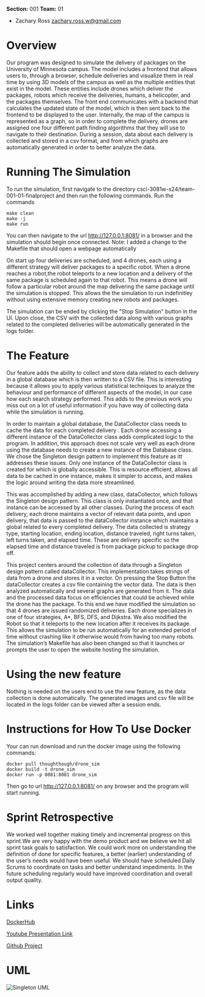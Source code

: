 **Section:** 001 
**Team:** 01


* Zachary Ross zachary.ross.w@gmail.com




# Overview 
Our program was designed to simulate the delivery of packages on the University of Minnesota campus. The model includes  a frontend that allows users to, through a browser, schedule deliveries and visualize them in real time by using 3D models of the campus as well as the multiple entities that exist in the model. These entities include drones which deliver the packages, robots which receive the deliveries, humans, a helicopter, and the packages themselves.
The front end communicates with a backend that calculates the updated state of the model, which is then sent back to the frontend to be displayed to the user. 
Internally, the map of the campus is represented as a graph, so in order to complete the delivery, drones are assigned one four different path finding algorithms that they will use to navigate to their destination. During a session, data about each delivery is collected and stored in a csv format, and from which graphs are automatically generated in order to better analyze the data.


# Running The Simulation
To run the simulation, first navigate to the directory csci-3081w-s24/team-001-01-finalproject and then run the following commands.
Run the commands 

```
make clean
make -j
make run
```
You can then navigate to  the url http://127.0.0.1:8081/ in a browser and the simulation should begin once connected.
Note: I added a change to the Makefile that should open a webpage automatically

On start up four deliveries are scheduled, and 4 drones, each using a different strategy will deliver packages to a specific robot. When a drone reaches a robot,the robot teleports to a new location and a delivery of the same package is scheduled again to that robot. This means a drone will follow a particular robot around the map delivering the same package until the simulation is stopped. This allows the the simulation to run indefinitley without using extensive memory creating new robots and packages. 

The simulation can be ended by clicking the "Stop Simulation" button in the UI. Upon close, the CSV with the collected data along with various graphs related to the completed deliveries will be automatically generated in the logs folder.


# The Feature
Our feature adds the ability to collect and store data related to each delivery in a global database which is then written to a CSV file. 
This is interesting because it allows you to apply various statistical techniques to analyze the behaviour and performance of different aspects of the model, in our case how each search strategy performed. This adds to the previous work you miss out on a lot of useful information if you have way of collecting data while the simulation is running.

In order to maintain a global database, the DataCollector class needs to cache the data for each completed delivery . Each drone accessing a different instance of the DataCollector class adds complicated logic to the program.  In addition, this approach does not scale very well as each drone using the database needs to create a new instance of the Database class. We chose the Singleton design pattern to implement this feature as itt addresses these issues. Only  one instance of the DataCollector class is created for which is globally accessible. This is resource efficient, allows all data to be cached in one instance, makes it simpler to access, and makes the logic around writing the data more streamlined.

This was accomplished by adding a new class, dataCollector, which follows the Singleton design pattern. This class is only instantiated once, and that instance can be accessed by all other classes. During the process of each delivery, each drone maintains a vector of relevant data points, and upon delivery, that data is passed to the dataCollector instance which maintains a global related to every completed delivery.  The data collected is strategy type, starting location, ending location, distance traveled, right turns taken, left turns taken, and elapsed time. These are delivery specific so the elapsed time and distance traveled is from package pickup to package drop off.

This project centers around the collection of data through a Singleton design pattern called dataCollector. This implementation takes strings of data from a drone and stores it in a vector. On pressing the Stop Button the dataCollector creates a csv file containing the vector data. The data is then analyzed automatically and several graphs are generated from it. The data and the processed data focus on efficiencies that could be achieved while the drone has the package. To this end we have modified the simulation so that 4 drones are issued randomized deliveries. Each drone specializes in one of four strategies, A*, BFS, DFS, and Dijkstra. We also modified the Robot so that it teleports to the new location after it receives its package. This allows the simulation to be run automatically for an extended period of time without crashing like it otherwise would from having too many robots. The simulation’s Makefile has also been changed so that it launches or prompts the user to open the website hosting the simulation. 



# Using the new feature
Nothing is needed on the users end to use the new feature, as the data collection is done automatically. The generated images and csv file will be located in the logs folder can be viewed after a session ends.

# Instructions for How To Use Docker

Your can run download and run the docker image using the following commands:
```
docker pull thoughthough/drone_sim
docker build -t drone_sim
docker run -p 8081:8081 drone_sim
```
Then go to url http://127.0.0.1:8081/ on any browser and the program will start running.

# Sprint Retrospective
We worked well together making timely and incremental progress on this sprint.We are very happy with the demo product and we believe we hit all sprint task goals to satisfaction. We could work more on understanding the definition of done for specific features, a better (earlier) understanding of the user’s needs would have been useful. We should have scheduled Daily Scrums to coordinate on tasks and better understand impediments. In the future scheduling regularly would have improved coordination and overall output quality.

 # Links
 [DockerHub](https://hub.docker.com/r/thom7918/team-001-final-project)
 
 [Youtube Presentation Link](https://youtu.be/kcOyvIg9XmA)
 
[Github Project](https://github.umn.edu/umn-csci-3081-s24/team-001-01-finalproject)
# UML
![Singleton UML](uml.png)


